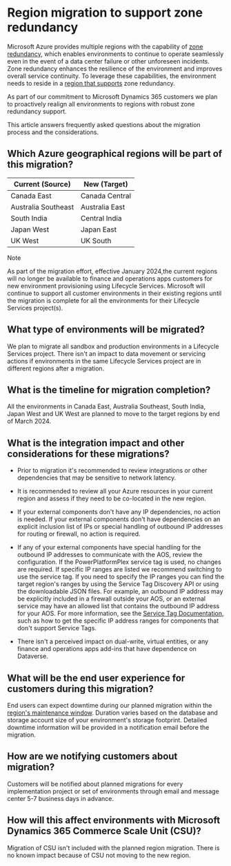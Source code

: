# Region migration to support zone redundancy

Microsoft Azure provides multiple regions with the capability of [zone redundancy](/azure/reliability/availability-zones-overview), which enables environments to continue to operate seamlessly even in the event of a data center failure or other unforeseen incidents. Zone redundancy enhances the resilience of the environment and improves overall service continuity. To leverage these capabilities, the environment needs to reside in a [region that supports](/azure/reliability/availability-zones-service-support) zone redundancy.

As part of our commitment to Microsoft Dynamics 365 customers we plan to proactively realign all environments to regions with robust zone redundancy support.

This article answers frequently asked questions about the migration process and the considerations.

## Which Azure geographical regions will be part of this migration?

| **Current (Source)** | **New (Target)** |
| --- | --- |
| Canada East | Canada Central |
| Australia Southeast | Australia East |
| South India | Central India |
| Japan West | Japan East |
| UK West | UK South |

> [!NOTE]
> As part of the migration effort, effective January 2024,the current regions will no longer be available to finance and operations apps customers for new environment provisioning using Lifecycle Services. Microsoft will continue to support all customer environments in their existing regions until the migration is complete for all the environments for their Lifecycle Services project(s).

## What type of environments will be migrated?

We plan to migrate all sandbox and production environments in a Lifecycle Services project. There isn't an impact to data movement or servicing actions if environments in the same Lifecycle Services project are in different regions after a migration.

## What is the timeline for migration completion?  

All the environments in Canada East, Australia Southeast, South India, Japan West and UK West are planned to move to the target regions by end of March 2024.

## What is the integration impact and other considerations for these migrations?

- Prior to migration it's recommended to review integrations or other dependencies that may be sensitive to network latency.
- It is recommended to review all your Azure resources in your current region and assess if they need to be co-located in the new region.

- If your external components don't have any IP dependencies, no action is needed. If your external components don't have dependencies on an explicit inclusion list of IPs or special handling of outbound IP addresses for routing or firewall, no action is required.
- If any of your external components have special handling for the outbound IP addresses to communicate with the AOS, review the configuration. If the PowerPlatformPlex service tag is used, no changes are required. If specific IP ranges are listed we recommend switching to use the service tag. If you need to specify the IP ranges you can find the target region's ranges by using the Service Tag Discovery API or using the downloadable JSON files. For example, an outbound IP address may be explicitly included in a firewall outside your AOS, or an external service may have an allowed list that contains the outbound IP address for your AOS. For more information, see the [Service Tag Documentation](/azure/virtual-network/service-tags-overview), such as how to get the specific IP address ranges for components that don't support Service Tags.
- There isn't a perceived impact on dual-write, virtual entities, or any finance and operations apps add-ins that have dependence on Dataverse.

## What will be the end user experience for customers during this migration?  

End users can expect downtime during our planned migration within the [region's maintenance window](../dev-itpro/lifecycle-services/planned-maintenance-window-faq.md). Duration varies based on the database and storage account size of your environment's storage footprint. Detailed downtime information will be provided in a notification email before the migration.

## How are we notifying customers about migration?  

Customers will be notified about planned migrations for every implementation project or set of environments through email and message center 5-7 business days in advance.

## How will this affect environments with Microsoft Dynamics 365 Commerce Scale Unit (CSU)?

Migration of CSU isn't included with the planned region migration. There is no known impact because of CSU not moving to the new region.
